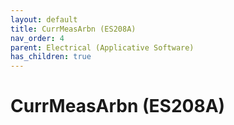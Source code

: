 ```yaml
---
layout: default
title: CurrMeasArbn (ES208A)
nav_order: 4
parent: Electrical (Applicative Software)
has_children: true
---
```

# CurrMeasArbn (ES208A)
